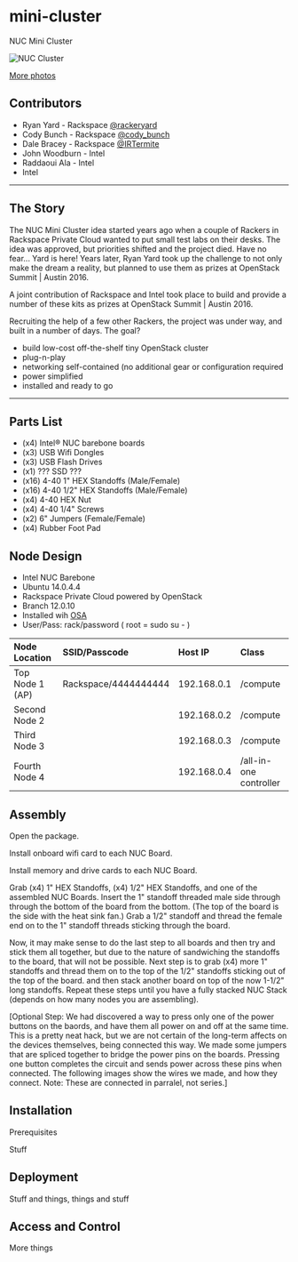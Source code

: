# mini-cluster
NUC Mini Cluster

![NUC Cluster](https://lh3.googleusercontent.com/EQal5CEVaDAFLE3lsta2ftK2XPojeZLrLDeqqOqYc4001ZGAzNwrX_2JNZi8yp-e0QeXyRGYJAWrSAcanUWkG3QCOk_50dMrOa57FLz2_aU0W_8cS2Ll-k_YMJDMVMKplh_Bk3bTBjF8o-flN6iG7KDXCxqNtIRTQimZ-Tp-_coOLKiAcpnSTGAol5E75FhWHKeK-0NyptGnm2vPUI0gv4eamMQYmMoSX3oGsZU2KqKARWCamQeM5e-bsn3yQaaBPp_exOBjlex3VZT7MnlwJ_UeGTXLE_mPh2ev7T9Vxh_iM45QNliTwY59KyFu7K5n-tAPoBVih3EHga5FXM4KhBOvz3XSAb3W5kxmzcVcRQen-icX11j6UCbmPGEo7E-_Sq_ZA1IoFD2gFDJJOtqRynNLbskUDOSnf1j4mk7Am9awKwFzptr1MaItFHRs9Nhoi1zby5jhpBGSAPQq8qDixa4iHCEphguPyl2Fnb2n78Tw4a3U4ve_uGyDZa8osXHHho-eahHROMToDMO_XSdkHF2apZWCXu19B6TPatIwtMdTTnSE4PSykT0iNNV8jk4=w526-h542-no)

[More photos](https://goo.gl/photos/H7nQkzozF25g4oHs5)

## Contributors
- Ryan Yard - Rackspace [@rackeryard](https://twitter.com/rackeryard)
- Cody Bunch - Rackspace [@cody_bunch](https://twitter.com/cody_bunch)
- Dale Bracey - Rackspace [@IRTermite](https://twitter.com/IRTermite)
- John Woodburn - Intel
- Raddaoui Ala - Intel
- Intel

---

## The Story

The NUC Mini Cluster idea started years ago when a couple of Rackers in Rackspace Private Cloud wanted to put small test labs on their desks. The idea was approved, but priorities shifted and the project died. Have no fear... Yard is here! Years later, Ryan Yard took up the challenge to not only make the dream a reality, but planned to use them as prizes at OpenStack Summit | Austin 2016.

A joint contribution of Rackspace and Intel took place to build and provide a number of these kits as prizes at OpenStack Summit | Austin 2016.

Recruiting the help of a few other Rackers, the project was under way, and built in a number of days. The goal?

- build low-cost off-the-shelf tiny OpenStack cluster
- plug-n-play
 - networking self-contained (no additional gear or configuration required
 - power simplified
 - installed and ready to go

---

## Parts List
- (x4) Intel® NUC barebone boards
- (x3) USB Wifi Dongles
- (x3) USB Flash Drives
- (x1) ??? SSD ???
- (x16) 4-40 1" HEX Standoffs (Male/Female)
- (x16) 4-40 1/2" HEX Standoffs (Male/Female)
- (x4) 4-40 HEX Nut
- (x4) 4-40 1/4" Screws
- (x2) 6" Jumpers (Female/Female)
- (x4) Rubber Foot Pad

## Node Design

- Intel NUC Barebone
- Ubuntu 14.0.4.4
- Rackspace Private Cloud powered by OpenStack
 - Branch 12.0.10
 - Installed wih [OSA](https://github.com/openstack/openstack-ansible)
- User/Pass: rack/password ( root = sudo su - )

| Node Location   | SSID/Passcode        | Host IP     | Class                  |
|:----------------|:---------------------|:------------|:-----------------------|
| Top Node 1 (AP) | Rackspace/4444444444 | 192.168.0.1 | /compute               |
| Second Node 2   |                      | 192.168.0.2 | /compute               |
| Third Node 3    |                      | 192.168.0.3 | /compute               |
| Fourth Node 4   |                      | 192.168.0.4 | /all-in-one controller |

## Assembly

Open the package.

Install onboard wifi card to each NUC Board.

Install memory and drive cards to each NUC Board.

Grab (x4) 1" HEX Standoffs, (x4) 1/2" HEX Standoffs, and one of the assembled NUC Boards. Insert the 1" standoff threaded male side through through the bottom of the board from the bottom. (The top of the board is the side with the heat sink fan.) Grab a 1/2" standoff and thread the female end on to the 1" standoff threads sticking through the board.

Now, it may make sense to do the last step to all boards and then try and stick them all together, but due to the nature of sandwiching the standoffs to the board, that will not be possible. Next step is to grab (x4) more 1" standoffs and thread them on to the top of the 1/2" standoffs sticking out of the top of the board. and then stack another board on top of the now 1-1/2" long standoffs. Repeat these steps until you have a fully stacked NUC Stack (depends on how many nodes you are assembling).

[Optional Step: We had discovered a way to press only one of the power buttons on the baords, and have them all power on and off at the same time. This is a pretty neat hack, but we are not certain of the long-term affects on the devices themselves, being connected this way. We made some jumpers that are spliced together to bridge the power pins on the boards. Pressing one button completes the circuit and sends power across these pins when connected. The following images show the wires we made, and how they connect. Note: These are connected in parralel, not series.]

## Installation

Prerequisites

Stuff

## Deployment

Stuff and things, things and stuff

## Access and Control

More things